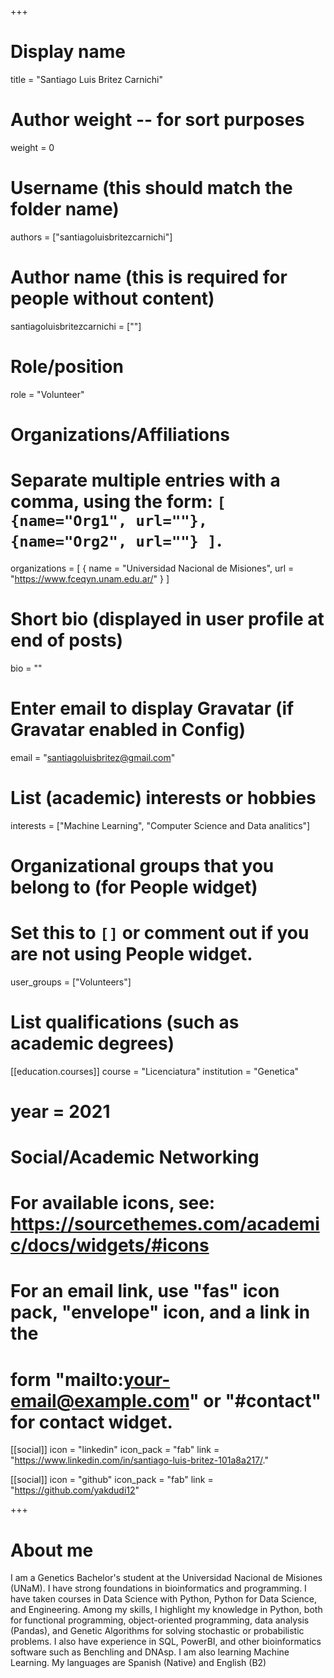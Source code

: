 +++
# Display name
title = "Santiago Luis Britez Carnichi"

# Author weight -- for sort purposes
weight = 0

# Username (this should match the folder name)
authors = ["santiagoluisbritezcarnichi"]

# Author name (this is required for people without content)
santiagoluisbritezcarnichi = [""]

# Role/position
role = "Volunteer"

# Organizations/Affiliations
#   Separate multiple entries with a comma, using the form: `[ {name="Org1", url=""}, {name="Org2", url=""} ]`.
organizations = [ { name = "Universidad Nacional de Misiones", url = "https://www.fceqyn.unam.edu.ar/" } ]

# Short bio (displayed in user profile at end of posts)
bio = ""

# Enter email to display Gravatar (if Gravatar enabled in Config)
email = "santiagoluisbritez@gmail.com"

# List (academic) interests or hobbies
interests = ["Machine Learning", "Computer Science and Data analitics"]             

# Organizational groups that you belong to (for People widget)
#   Set this to `[]` or comment out if you are not using People widget.
user_groups = ["Volunteers"]

# List qualifications (such as academic degrees)

[[education.courses]]
course = "Licenciatura"
institution = "Genetica"
# year = 2021

# Social/Academic Networking
# For available icons, see: https://sourcethemes.com/academic/docs/widgets/#icons
#   For an email link, use "fas" icon pack, "envelope" icon, and a link in the
#   form "mailto:your-email@example.com" or "#contact" for contact widget.

[[social]]
  icon = "linkedin"
  icon_pack = "fab"
  link = "https://www.linkedin.com/in/santiago-luis-britez-101a8a217/."

[[social]]
  icon = "github"
  icon_pack = "fab"
  link = "https://github.com/yakdudi12"

+++

# About me 

I am a Genetics Bachelor's student at the Universidad Nacional de Misiones (UNaM). I have strong foundations in bioinformatics and programming. I have taken courses in Data Science with Python, Python for Data Science, and Engineering. Among my skills, I highlight my knowledge in Python, both for functional programming, object-oriented programming, data analysis (Pandas), and Genetic Algorithms for solving stochastic or probabilistic problems. I also have experience in SQL, PowerBI, and other bioinformatics software such as Benchling and DNAsp. I am also learning Machine Learning. My languages are Spanish (Native) and English (B2)
